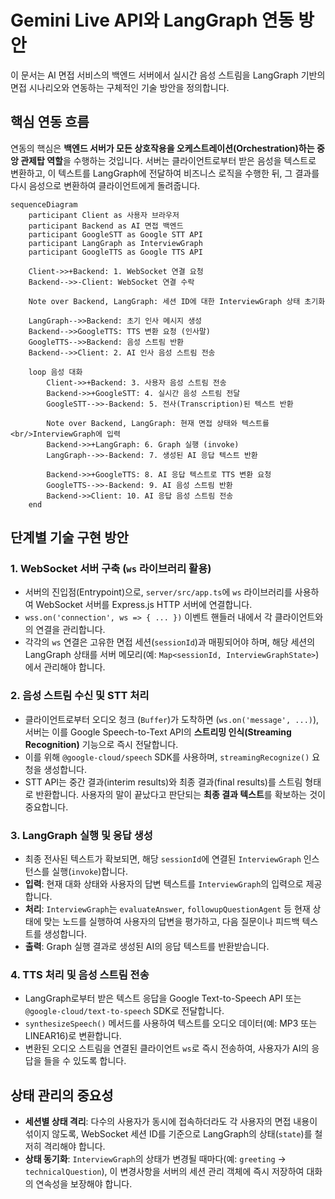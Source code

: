 # Gemini Live API와 LangGraph 연동 방안

이 문서는 AI 면접 서비스의 백엔드 서버에서 실시간 음성 스트림을 LangGraph 기반의 면접 시나리오와 연동하는 구체적인 기술 방안을 정의합니다.

## 핵심 연동 흐름

연동의 핵심은 **백엔드 서버가 모든 상호작용을 오케스트레이션(Orchestration)하는 중앙 관제탑 역할**을 수행하는 것입니다. 서버는 클라이언트로부터 받은 음성을 텍스트로 변환하고, 이 텍스트를 LangGraph에 전달하여 비즈니스 로직을 수행한 뒤, 그 결과를 다시 음성으로 변환하여 클라이언트에게 돌려줍니다.

```mermaid
sequenceDiagram
    participant Client as 사용자 브라우저
    participant Backend as AI 면접 백엔드
    participant GoogleSTT as Google STT API
    participant LangGraph as InterviewGraph
    participant GoogleTTS as Google TTS API

    Client->>+Backend: 1. WebSocket 연결 요청
    Backend-->>-Client: WebSocket 연결 수락
    
    Note over Backend, LangGraph: 세션 ID에 대한 InterviewGraph 상태 초기화

    LangGraph-->>Backend: 초기 인사 메시지 생성
    Backend-->>GoogleTTS: TTS 변환 요청 (인사말)
    GoogleTTS-->>Backend: 음성 스트림 반환
    Backend-->>Client: 2. AI 인사 음성 스트림 전송
    
    loop 음성 대화
        Client->>+Backend: 3. 사용자 음성 스트림 전송
        Backend->>+GoogleSTT: 4. 실시간 음성 스트림 전달
        GoogleSTT-->>-Backend: 5. 전사(Transcription)된 텍스트 반환
        
        Note over Backend, LangGraph: 현재 면접 상태와 텍스트를<br/>InterviewGraph에 입력
        Backend->>+LangGraph: 6. Graph 실행 (invoke)
        LangGraph-->>-Backend: 7. 생성된 AI 응답 텍스트 반환
        
        Backend->>+GoogleTTS: 8. AI 응답 텍스트로 TTS 변환 요청
        GoogleTTS-->>-Backend: 9. AI 음성 스트림 반환
        Backend->>Client: 10. AI 응답 음성 스트림 전송
    end
```

## 단계별 기술 구현 방안

### 1. WebSocket 서버 구축 (`ws` 라이브러리 활용)

-   서버의 진입점(Entrypoint)으로, `server/src/app.ts`에 `ws` 라이브러리를 사용하여 WebSocket 서버를 Express.js HTTP 서버에 연결합니다.
-   `wss.on('connection', ws => { ... })` 이벤트 핸들러 내에서 각 클라이언트와의 연결을 관리합니다.
-   각각의 `ws` 연결은 고유한 면접 세션(`sessionId`)과 매핑되어야 하며, 해당 세션의 LangGraph 상태를 서버 메모리(예: `Map<sessionId, InterviewGraphState>`)에서 관리해야 합니다.

### 2. 음성 스트림 수신 및 STT 처리

-   클라이언트로부터 오디오 청크 (`Buffer`)가 도착하면 (`ws.on('message', ...)`), 서버는 이를 Google Speech-to-Text API의 **스트리밍 인식(Streaming Recognition)** 기능으로 즉시 전달합니다.
-   이를 위해 `@google-cloud/speech` SDK를 사용하며, `streamingRecognize()` 요청을 생성합니다.
-   STT API는 중간 결과(interim results)와 최종 결과(final results)를 스트림 형태로 반환합니다. 사용자의 말이 끝났다고 판단되는 **최종 결과 텍스트**를 확보하는 것이 중요합니다.

### 3. LangGraph 실행 및 응답 생성

-   최종 전사된 텍스트가 확보되면, 해당 `sessionId`에 연결된 `InterviewGraph` 인스턴스를 실행(`invoke`)합니다.
-   **입력**: 현재 대화 상태와 사용자의 답변 텍스트를 `InterviewGraph`의 입력으로 제공합니다.
-   **처리**: `InterviewGraph`는 `evaluateAnswer`, `followupQuestionAgent` 등 현재 상태에 맞는 노드를 실행하여 사용자의 답변을 평가하고, 다음 질문이나 피드백 텍스트를 생성합니다.
-   **출력**: Graph 실행 결과로 생성된 AI의 응답 텍스트를 반환받습니다.

### 4. TTS 처리 및 음성 스트림 전송

-   LangGraph로부터 받은 텍스트 응답을 Google Text-to-Speech API 또는 `@google-cloud/text-to-speech` SDK로 전달합니다.
-   `synthesizeSpeech()` 메서드를 사용하여 텍스트를 오디오 데이터(예: MP3 또는 LINEAR16)로 변환합니다.
-   변환된 오디오 스트림을 연결된 클라이언트 `ws`로 즉시 전송하여, 사용자가 AI의 응답을 들을 수 있도록 합니다.

## 상태 관리의 중요성

-   **세션별 상태 격리**: 다수의 사용자가 동시에 접속하더라도 각 사용자의 면접 내용이 섞이지 않도록, WebSocket 세션 ID를 기준으로 LangGraph의 상태(`state`)를 철저히 격리해야 합니다.
-   **상태 동기화**: `InterviewGraph`의 상태가 변경될 때마다(예: `greeting` -> `technicalQuestion`), 이 변경사항을 서버의 세션 관리 객체에 즉시 저장하여 대화의 연속성을 보장해야 합니다.

